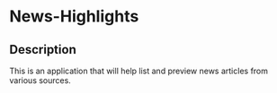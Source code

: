 # News-Highlights
## Description
This is an application that will help list and preview news articles from various sources.  